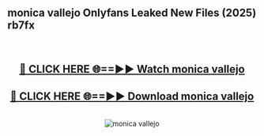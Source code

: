 <h2>monica vallejo Onlyfans Leaked New Files (2025) rb7fx</h2>
<br>
<div align="center">
<h2><a href="https://mediafiles.top/monica_vallejo&ref=git" rel="nofollow">🔴 CLICK HERE 🌐==►► Watch monica vallejo</a></h2>
<h2><a href="https://mediafiles.top/monica_vallejo&ref=git" rel="nofollow">🔴 CLICK HERE 🌐==►► Download monica vallejo</a></h2>
<br>
<a href="https://mediafiles.top/monica_vallejo&ref=git" rel="nofollow" data-target="animated-image.originalLink"><img src="https://i.ibb.co.com/xMMVF88/686577567.gif" alt="monica vallejo" style="max-width: 100%; display: inline-block;" data-target="animated-image.originalImage"></a>
</div>
<br>
<br>